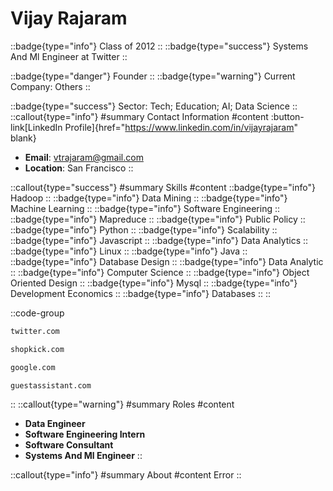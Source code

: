 # Vijay Rajaram
::badge{type="info"}
Class of 2012
::
::badge{type="success"}
Systems And Ml Engineer at Twitter
::

::badge{type="danger"}
Founder
::
::badge{type="warning"}
Current Company: Others
::

::badge{type="success"}
Sector: Tech; Education; AI; Data Science
::
::callout{type="info"}
#summary
Contact Information
#content
:button-link[LinkedIn Profile]{href="https://www.linkedin.com/in/vijayrajaram" blank}
- **Email**: vtrajaram@gmail.com
- **Location**: San Francisco
::

::callout{type="success"}
#summary
Skills
#content
::badge{type="info"}
Hadoop
::
::badge{type="info"}
Data Mining
::
::badge{type="info"}
Machine Learning
::
::badge{type="info"}
Software Engineering
::
::badge{type="info"}
Mapreduce
::
::badge{type="info"}
Public Policy
::
::badge{type="info"}
Python
::
::badge{type="info"}
Scalability
::
::badge{type="info"}
Javascript
::
::badge{type="info"}
Data Analytics
::
::badge{type="info"}
Linux
::
::badge{type="info"}
Java
::
::badge{type="info"}
Database Design
::
::badge{type="info"}
Data Analytic
::
::badge{type="info"}
Computer Science
::
::badge{type="info"}
Object Oriented Design
::
::badge{type="info"}
Mysql
::
::badge{type="info"}
Development Economics
::
::badge{type="info"}
Databases
::
::

::code-group
```bash [Twitter]
twitter.com
```
```bash [Shopkick]
shopkick.com
```
```bash [Google]
google.com
```
```bash [GuestAssistant]
guestassistant.com
```
::
::callout{type="warning"}
#summary
Roles
#content
- **Data Engineer**
- **Software Engineering Intern**
- **Software Consultant**
- **Systems And Ml Engineer**
::

::callout{type="info"}
#summary
About
#content
Error
::
